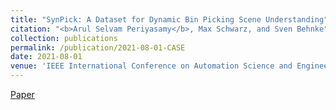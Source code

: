 ```yaml
---
title: "SynPick: A Dataset for Dynamic Bin Picking Scene Understanding"
citation: "<b>Arul Selvam Periyasamy</b>, Max Schwarz, and Sven Behnke"
collection: publications
permalink: /publication/2021-08-01-CASE
date: 2021-08-01
venue: 'IEEE International Conference on Automation Science and Engineering (CASE), Lyon, France'
---
```

[Paper](http://ais.uni-bonn.de/datasets/synpick)&nbsp;&nbsp;&nbsp;&nbsp;&nbsp;&nbsp;
